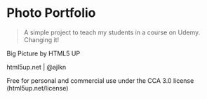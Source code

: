 # Photo Portfolio

> A simple project to teach my students in a course on Udemy. Changing it!

Big Picture by HTML5 UP

html5up.net | @ajlkn

Free for personal and commercial use under the CCA 3.0 license (html5up.net/license)
